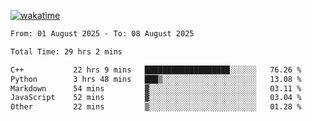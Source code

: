 [![wakatime](https://wakatime.com/badge/user/ef685785-b2de-4416-b5c6-df540c453238.svg)](https://wakatime.com/@ef685785-b2de-4416-b5c6-df540c453238)

<!--START_SECTION:waka-->

```txt
From: 01 August 2025 - To: 08 August 2025

Total Time: 29 hrs 2 mins

C++           22 hrs 9 mins   ███████████████████░░░░░░   76.26 %
Python        3 hrs 48 mins   ███▒░░░░░░░░░░░░░░░░░░░░░   13.08 %
Markdown      54 mins         ▓░░░░░░░░░░░░░░░░░░░░░░░░   03.11 %
JavaScript    52 mins         ▓░░░░░░░░░░░░░░░░░░░░░░░░   03.04 %
Other         22 mins         ▒░░░░░░░░░░░░░░░░░░░░░░░░   01.28 %
```

<!--END_SECTION:waka-->
